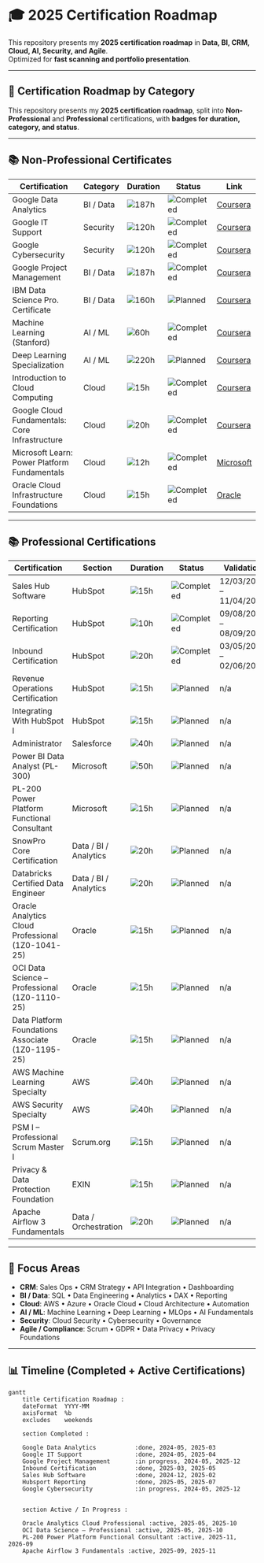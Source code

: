 # 🎓 2025 Certification Roadmap

This repository presents my **2025 certification roadmap** in **Data, BI, CRM, Cloud, AI, Security, and Agile**.  
Optimized for **fast scanning and portfolio presentation**.

---

## 📅 Certification Roadmap by Category

This repository presents my **2025 certification roadmap**, split into **Non-Professional** and **Professional** certifications, with **badges for duration, category, and status**.

---

## 📚 Non-Professional Certificates

| Certification | Category | Duration | Status | Link |
|---------------|---------|---------|--------|------|
| Google Data Analytics | BI / Data | ![187h](https://img.shields.io/badge/≈187h-3498db?style=for-the-badge) | ![Completed](https://img.shields.io/badge/Completed-1abc9c?style=for-the-badge) | [Coursera](https://www.coursera.org/professional-certificates/google-data-analytics) |
| Google IT Support | Security | ![120h](https://img.shields.io/badge/≈120h-e74c3c?style=for-the-badge) | ![Completed](https://img.shields.io/badge/Completed-1abc9c?style=for-the-badge) | [Coursera](https://www.coursera.org/professional-certificates/google-it-support) |
| Google Cybersecurity | Security | ![120h](https://img.shields.io/badge/≈120h-e74c3c?style=for-the-badge) | ![Completed](https://img.shields.io/badge/Completed-1abc9c?style=for-the-badge) | [Coursera](https://www.coursera.org/professional-certificates/google-cybersecurity) |
| Google Project Management | BI / Data | ![187h](https://img.shields.io/badge/≈187h-3498db?style=for-the-badge) | ![Completed](https://img.shields.io/badge/Completed-1abc9c?style=for-the-badge) | [Coursera](https://www.coursera.org/professional-certificates/google-project-management) |
| IBM Data Science Pro. Certificate | BI / Data | ![160h](https://img.shields.io/badge/≈160h-3498db?style=for-the-badge) | ![Planned](https://img.shields.io/badge/Planned-f39c12?style=for-the-badge) | [Coursera](https://www.coursera.org/professional-certificates/ibm-data-science) |
| Machine Learning (Stanford) | AI / ML | ![60h](https://img.shields.io/badge/≈60h-9b59b6?style=for-the-badge) | ![Completed](https://img.shields.io/badge/Completed-1abc9c?style=for-the-badge) | [Coursera](https://www.coursera.org/learn/machine-learning) |
| Deep Learning Specialization | AI / ML | ![220h](https://img.shields.io/badge/≈220h-9b59b6?style=for-the-badge) | ![Planned](https://img.shields.io/badge/Planned-f39c12?style=for-the-badge) | [Coursera](https://www.coursera.org/specializations/deep-learning) |
| Introduction to Cloud Computing | Cloud | ![15h](https://img.shields.io/badge/≈15h-f39c12?style=for-the-badge) | ![Completed](https://img.shields.io/badge/Completed-1abc9c?style=for-the-badge) | [Coursera](https://www.coursera.org/learn/introduction-to-cloud) |
| Google Cloud Fundamentals: Core Infrastructure | Cloud | ![20h](https://img.shields.io/badge/≈20h-f39c12?style=for-the-badge) | ![Completed](https://img.shields.io/badge/Completed-1abc9c?style=for-the-badge) | [Coursera](https://www.coursera.org/learn/gcp-fundamentals) |
| Microsoft Learn: Power Platform Fundamentals | Cloud | ![12h](https://img.shields.io/badge/≈12h-f39c12?style=for-the-badge) | ![Completed](https://img.shields.io/badge/Completed-1abc9c?style=for-the-badge) | [Microsoft](https://learn.microsoft.com/en-us/certifications/power-platform-fundamentals/) |
| Oracle Cloud Infrastructure Foundations | Cloud | ![15h](https://img.shields.io/badge/≈15h-f39c12?style=for-the-badge) | ![Completed](https://img.shields.io/badge/Completed-1abc9c?style=for-the-badge) | [Oracle](https://learn.oracle.com/ols/home) |

---

## 📚 Professional Certifications


| Certification | Section | Duration | Status | Validation | Link |
|---------------|---------|---------|--------|-----------|------|
| Sales Hub Software | HubSpot | ![15h](https://img.shields.io/badge/≈15h-1abc9c?style=for-the-badge) | ![Completed](https://img.shields.io/badge/Completed-1abc9c?style=for-the-badge) | 12/03/2025 – 11/04/2026 | [HubSpot](https://academy.hubspot.com/) |
| Reporting Certification | HubSpot | ![10h](https://img.shields.io/badge/≈10h-1abc9c?style=for-the-badge) | ![Completed](https://img.shields.io/badge/Completed-1abc9c?style=for-the-badge) | 09/08/2025 – 08/09/2026 | [HubSpot](https://academy.hubspot.com/) |
| Inbound Certification | HubSpot | ![20h](https://img.shields.io/badge/≈20h-1abc9c?style=for-the-badge) | ![Completed](https://img.shields.io/badge/Completed-1abc9c?style=for-the-badge) | 03/05/2025 – 02/06/2027 | [HubSpot](https://academy.hubspot.com/) |
| Revenue Operations Certification | HubSpot | ![15h](https://img.shields.io/badge/≈15h-1abc9c?style=for-the-badge) | ![Planned](https://img.shields.io/badge/Planned-f39c12?style=for-the-badge) | n/a | [HubSpot](https://academy.hubspot.com/) |
| Integrating With HubSpot I | HubSpot | ![15h](https://img.shields.io/badge/≈15h-1abc9c?style=for-the-badge) | ![Planned](https://img.shields.io/badge/Planned-f39c12?style=for-the-badge) | n/a | [HubSpot](https://academy.hubspot.com/) |
| Administrator | Salesforce | ![40h](https://img.shields.io/badge/≈40h-1abc9c?style=for-the-badge) | ![Planned](https://img.shields.io/badge/Planned-f39c12?style=for-the-badge) | n/a | [Salesforce](https://trailhead.salesforce.com/) |
| Power BI Data Analyst (PL-300) | Microsoft | ![50h](https://img.shields.io/badge/≈50h-3498db?style=for-the-badge) | ![Planned](https://img.shields.io/badge/Planned-f39c12?style=for-the-badge) | n/a | [Microsoft](https://learn.microsoft.com/en-us/certifications/power-bi-data-analyst/) |
| PL-200 Power Platform Functional Consultant | Microsoft | ![15h](https://img.shields.io/badge/≈15h-3498db?style=for-the-badge) | ![Planned](https://img.shields.io/badge/Planned-f39c12?style=for-the-badge) | n/a | [Microsoft](https://learn.microsoft.com/en-us/certifications/power-platform-functional-consultant/) |
| SnowPro Core Certification | Data / BI / Analytics | ![20h](https://img.shields.io/badge/≈20h-3498db?style=for-the-badge) | ![Planned](https://img.shields.io/badge/Planned-f39c12?style=for-the-badge) | n/a | [Snowflake](https://www.snowflake.com/certifications/) |
| Databricks Certified Data Engineer | Data / BI / Analytics | ![20h](https://img.shields.io/badge/≈20h-3498db?style=for-the-badge) | ![Planned](https://img.shields.io/badge/Planned-f39c12?style=for-the-badge) | n/a | [Databricks](https://databricks.com/learn/certification) |
| Oracle Analytics Cloud Professional (1Z0-1041-25) | Oracle | ![15h](https://img.shields.io/badge/≈15h-f39c12?style=for-the-badge) | ![Planned](https://img.shields.io/badge/Planned-f39c12?style=for-the-badge) | n/a | [Oracle](https://education.oracle.com/) |
| OCI Data Science – Professional (1Z0-1110-25) | Oracle | ![15h](https://img.shields.io/badge/≈15h-f39c12?style=for-the-badge) | ![Planned](https://img.shields.io/badge/Planned-f39c12?style=for-the-badge) | n/a | [Oracle](https://education.oracle.com/) |
| Data Platform Foundations Associate (1Z0-1195-25) | Oracle | ![15h](https://img.shields.io/badge/≈15h-f39c12?style=for-the-badge) | ![Planned](https://img.shields.io/badge/Planned-f39c12?style=for-the-badge) | n/a | [Oracle](https://education.oracle.com/) |
| AWS Machine Learning Specialty | AWS | ![40h](https://img.shields.io/badge/≈40h-9b59b6?style=for-the-badge) | ![Planned](https://img.shields.io/badge/Planned-f39c12?style=for-the-badge) | n/a | [AWS](https://aws.amazon.com/certification/certified-ml-specialty/) |
| AWS Security Specialty | AWS | ![40h](https://img.shields.io/badge/≈40h-e74c3c?style=for-the-badge) | ![Planned](https://img.shields.io/badge/Planned-f39c12?style=for-the-badge) | n/a | [AWS](https://aws.amazon.com/certification/certified-security-specialty/) |
| PSM I – Professional Scrum Master I | Scrum.org | ![15h](https://img.shields.io/badge/≈15h-95a5a6?style=for-the-badge) | ![Planned](https://img.shields.io/badge/Planned-f39c12?style=for-the-badge) | n/a | [Scrum.org](https://www.scrum.org/) |
| Privacy & Data Protection Foundation | EXIN | ![15h](https://img.shields.io/badge/≈15h-95a5a6?style=for-the-badge) | ![Planned](https://img.shields.io/badge/Planned-f39c12?style=for-the-badge) | n/a | [EXIN](https://www.exin.com/certifications/privacy-data-protection-foundation/) |
| Apache Airflow 3 Fundamentals | Data / Orchestration | ![20h](https://img.shields.io/badge/≈20h-f39c12?style=for-the-badge) | ![Planned](https://img.shields.io/badge/Planned-3498db?style=for-the-badge) | n/a | [Astronomer Academy](https://academy.astronomer.io/) |




---

## 🎯 Focus Areas

- **CRM**: Sales Ops • CRM Strategy • API Integration • Dashboarding  
- **BI / Data**: SQL • Data Engineering • Analytics • DAX • Reporting  
- **Cloud**: AWS • Azure • Oracle Cloud • Cloud Architecture • Automation  
- **AI / ML**: Machine Learning • Deep Learning • MLOps • AI Fundamentals  
- **Security**: Cloud Security • Cybersecurity • Governance  
- **Agile / Compliance**: Scrum • GDPR • Data Privacy • Privacy Foundations  


---

## 📊 Timeline (Completed + Active Certifications)

```mermaid
gantt
    title Certification Roadmap :
    dateFormat  YYYY-MM
    axisFormat  %b
    excludes    weekends

    section Completed :

    Google Data Analytics           :done, 2024-05, 2025-03
    Google IT Support               :done, 2024-05, 2025-04
    Google Project Management       :in progress, 2024-05, 2025-12
    Inbound Certification           :done, 2025-03, 2025-05
    Sales Hub Software              :done, 2024-12, 2025-02
    Hubsport Reporting              :done, 2025-05, 2025-07
    Google Cybersecurity            :in progress, 2024-05, 2025-12


    section Active / In Progress :

    Oracle Analytics Cloud Professional :active, 2025-05, 2025-10
    OCI Data Science – Professional :active, 2025-05, 2025-10
    PL-200 Power Platform Functional Consultant :active, 2025-11, 2026-09
    Apache Airflow 3 Fundamentals :active, 2025-09, 2025-11
